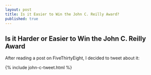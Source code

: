 ```yaml
---
layout: post
title: Is it Easier to Win the John C. Reilly Award?
published: true
---
```


## Is it Harder or Easier to Win the John C. Reilly Award

After reading a post on FiveThirtyEight, I decided to tweet about it:

{% include john-c-tweet.html %}
